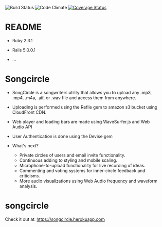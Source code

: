 ![Build Status](https://codeship.com/projects/e8b357e0-76c1-0134-9322-463148144e7e/status?branch=master)
![Code Climate](https://codeclimate.com/github/RusselViola/songcircle.png)
[![Coverage Status](https://coveralls.io/repos/github/RusselViola/songcircle/badge.svg?branch=master)](https://coveralls.io/github/RusselViola/songcircle?branch=master)
# README


* Ruby 2.3.1
* Rails 5.0.0.1


* ...
# Songcircle
* SongCircle is a songwriters utility that allows you to upload any .mp3, .mp4, .m4a, .aif, or .wav file and access them from anywhere.
* Uploading is performed using the Refile gem to amazon s3 bucket using CloudFront CDN.
* Web player and loading bars are made using WaveSurfer.js and Web Audio API
* User Authentication is done using the Devise gem


* What's next?
  * Private circles of users and email invite functionality.
  * Continuous adding to styling and mobile scaling.
  * Microphone-to-upload functionality for live recording of ideas.
  * Commenting and voting systems for inner-circle feedback and criticisms.
  * More audio visualizations using Web Audio frequency and waveform analysis.

# songcircle
Check it out at:
https://songcircle.herokuapp.com
